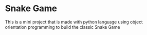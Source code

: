 # Snake Game
 
This is a mini project that is made with python language using object orientation programming to build the classic Snake Game